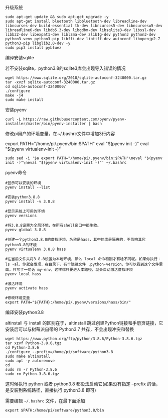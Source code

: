 升级系统

```
sudo apt-get update && sudo apt-get upgrade -y
sudo apt-get install bluetooth libbluetooth-dev libreadline-dev libncurses-dev build-essential tk-dev libncurses5-dev libncursesw5-dev libreadline6-dev libdb5.3-dev libgdbm-dev libsqlite3-dev libssl-dev libbz2-dev libexpat1-dev liblzma-dev zlib1g-dev python3 python3-dev python3-venv python3-pip libffi-dev libtiff-dev autoconf libopenjp2-7 python3-pip libglib2.0-dev -y
sudo pip3 install pybluez
```



编译安装sqlite

若不安装sqlite，python3.8的sqlite3库会出现导入错误的情况

```
wget https://www.sqlite.org/2018/sqlite-autoconf-3240000.tar.gz
tar -xvzf sqlite-autoconf-3240000.tar.gz
cd sqlite-autoconf-3240000/
./configure
make -j4
sudo make install
```



安装pyenv

```
curl -L https://raw.githubusercontent.com/pyenv/pyenv-installer/master/bin/pyenv-installer | bash
```

修改pi用户的环境变量，在~/.bashrc文件中增加3行内容

export PATH="/home/pi/.pyenv/bin:$PATH"
eval "$(pyenv init -)"
eval "$(pyenv virtualenv-init -)"

```
sudo sed -i '$a export PATH="/home/pi/.pyenv/bin:$PATH"\neval "$(pyenv init -)"\neval "$(pyenv virtualenv-init -)"' ~/.bashrc
```

pyenv命令

```
#显示可以安装的环境
pyenv install --list

#安装python3.8.8
pyenv install -v 3.8.8

#显示系统上可用的环境
pyenv versions

#将3.8.8设置为全局环境，在所有shell窗口中都生效。
pyenv global 3.8.8

#创建一个python3.8.8的虚拟环境，名称是hass，其中的库是隔离的，不影响其它python3.8的环境
pyenv virtualenv 3.8.8 hass

#在当前文件夹将3.8.8设置为本地环境，那么 local 命令和刚才有啥不同呢。如果你执行：ls -al，你就会发现，在目录下，有个隐藏文件 .python-version，你可以看到这个文件里面，只写了一句话 my-env，这样你只要进入本路径，就会自动激活虚拟环境
pyenv local hass

#激活环境
pyenv activate hass

#修改环境变量
export PATH="${PATH}:/home/pi/.pyenv/versions/hass/bin/"
```

编译安装python3.8

altinstall 与 install 的区别在于，altinstall 跳过创建Python链接和手册页链接，它安装后可以与树莓派自带的 Python3.7 共存，不会出现冲突和替换

```
wget https://www.python.org/ftp/python/3.8.6/Python-3.8.6.tgz 
tar xzvf Python-3.8.6.tgz
cd Python-3.8.6
./configure --prefix=/home/pi/software/python3.8
sudo make altinstall
sudo apt -y autoremove
cd
sudo rm -r Python-3.8.6
sudo rm Python-3.8.6.tgz
```

这时候执行 python 或者 python3.8 都没法启动它(如果没有指定 –prefix 的话，是安装到系统路径，直接执行 python3.8 即可)

需要编辑 `~/.bashrc` 文件，在最下面添加

```
export $PATH:/home/pi/software/python3.8/bin
```

